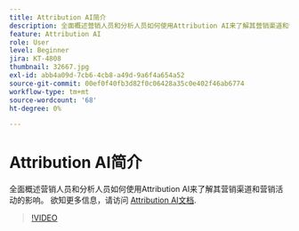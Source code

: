 ```yaml
---
title: Attribution AI简介
description: 全面概述营销人员和分析人员如何使用Attribution AI来了解其营销渠道和营销活动的影响。
feature: Attribution AI
role: User
level: Beginner
jira: KT-4808
thumbnail: 32667.jpg
exl-id: abb4a09d-7cb6-4cb8-a49d-9a6f4a654a52
source-git-commit: 00ef0f40fb3d82f0c06428a35c0e402f46ab6774
workflow-type: tm+mt
source-wordcount: '68'
ht-degree: 0%

---
```


# Attribution AI简介

全面概述营销人员和分析人员如何使用Attribution AI来了解其营销渠道和营销活动的影响。 欲知更多信息，请访问 [Attribution AI文档](https://experienceleague.adobe.com/docs/experience-platform/intelligent-services/attribution-ai/overview.html).

>[!VIDEO](https://video.tv.adobe.com/v/32667?learn=on)
